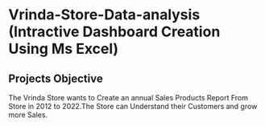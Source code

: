 # Vrinda-Store-Data-analysis (Intractive Dashboard Creation Using Ms Excel)
## Projects Objective
The Vrinda Store wants to Create an annual Sales Products Report From Store in 2012 to 2022.The Store can Understand their Customers and grow more Sales.
